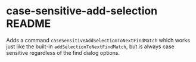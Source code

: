 # case-sensitive-add-selection README

Adds a command `caseSensitiveAddSelectionToNextFindMatch` which works just like the built-in `addSelectionToNextFindMatch`, but is always case sensitive regardless of the find dialog options.
